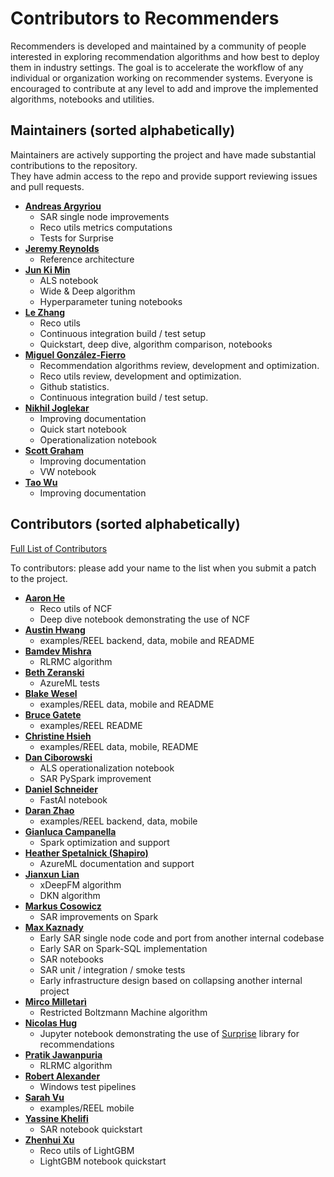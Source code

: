 Contributors to Recommenders 
============================
Recommenders is developed and maintained by a community of people interested in exploring recommendation algorithms and how best to deploy them in industry settings. The goal is to accelerate the workflow of any individual or organization working on recommender systems. Everyone is encouraged to contribute at any level to add and improve the implemented algorithms, notebooks and utilities. 

Maintainers (sorted alphabetically)
---------------------------------------
Maintainers are actively supporting the project and have made substantial contributions to the repository.<br>
They have admin access to the repo and provide support reviewing issues and pull requests.

* **[Andreas Argyriou](https://github.com/anargyri)**
   * SAR single node improvements
   * Reco utils metrics computations
   * Tests for Surprise
* **[Jeremy Reynolds](https://github.com/jreynolds01)**
   * Reference architecture
* **[Jun Ki Min](https://github.com/loomlike)**
   * ALS notebook
   * Wide & Deep algorithm
   * Hyperparameter tuning notebooks
* **[Le Zhang](https://github.com/yueguoguo)**
   * Reco utils
   * Continuous integration build / test setup
   * Quickstart, deep dive, algorithm comparison, notebooks
* **[Miguel González-Fierro](https://github.com/miguelfierro)**
   * Recommendation algorithms review, development and optimization.
   * Reco utils review, development and optimization.
   * Github statistics.
   * Continuous integration build / test setup.
* **[Nikhil Joglekar](https://github.com/nikhilrj)**
   * Improving documentation
   * Quick start notebook
   * Operationalization notebook
* **[Scott Graham](https://github.com/gramhagen)**
   * Improving documentation
   * VW notebook
* **[Tao Wu](https://github.com/wutaomsft)**
   * Improving documentation


Contributors  (sorted alphabetically)
-------------------------------------
[Full List of Contributors](https://github.com/Microsoft/Recommenders/graphs/contributors)

To contributors: please add your name to the list when you submit a patch to the project.

* **[Aaron He](https://github.com/AaronHeee)**
   * Reco utils of NCF
   * Deep dive notebook demonstrating the use of NCF
* **[Austin Hwang](https://github.com/austin-hwang)**
   * examples/REEL backend, data, mobile and README
* **[Bamdev Mishra](https://github.com/bamdevm)**
   * RLRMC algorithm
* **[Beth Zeranski](https://github.com/bethz)**
   * AzureML tests
* **[Blake Wesel](https://github.com/Balake-weasel)**
   * examples/REEL data, mobile and README
* **[Bruce Gatete](https://github.com/Brucegatete)**
   * examples/REEL README
* **[Christine Hsieh](https://github.com/ChristineHsieh)**
   * examples/REEL data, mobile, README
* **[Dan Ciborowski](https://github.com/dciborow)**
   * ALS operationalization notebook
   * SAR PySpark improvement
* **[Daniel Schneider](https://github.com/danielsc)**
   * FastAI notebook
* **[Daran Zhao](https://github.com/daranzhao)**
   * examples/REEL backend, data, mobile
* **[Gianluca Campanella](https://github.com/gcampanella)**
   * Spark optimization and support
* **[Heather Spetalnick (Shapiro)](https://github.com/heatherbshapiro)**
   * AzureML documentation and support
* **[Jianxun Lian](https://github.com/Leavingseason)**
   * xDeepFM algorithm
   * DKN algorithm
* **[Markus Cosowicz](https://github.com/eisber)**
   * SAR improvements on Spark
* **[Max Kaznady](https://github.com/maxkazmsft)**
   * Early SAR single node code and port from another internal codebase
   * Early SAR on Spark-SQL implementation
   * SAR notebooks
   * SAR unit / integration / smoke tests
   * Early infrastructure design based on collapsing another internal project
* **[Mirco Milletarì](https://github.com/WessZumino)**
   * Restricted Boltzmann Machine algorithm
* **[Nicolas Hug](https://github.com/NicolasHug)**
   * Jupyter notebook demonstrating the use of [Surprise](https://github.com/NicolasHug/Surprise) library for recommendations
* **[Pratik Jawanpuria](https://github.com/pratikjawanpuria)**
   * RLRMC algorithm
* **[Robert Alexander](https://github.com/roalexan)**
   * Windows test pipelines
* **[Sarah Vu](https://github.com/satvu)**
   * examples/REEL mobile
* **[Yassine Khelifi](https://github.com/datashinobi)**
   * SAR notebook quickstart
* **[Zhenhui Xu](https://github.com/motefly)**
   * Reco utils of LightGBM
   * LightGBM notebook quickstart
    
